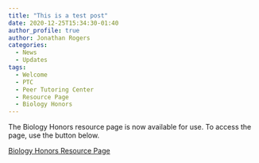 ```yaml
---
title: "This is a test post"
date: 2020-12-25T15:34:30-01:40
author_profile: true
author: Jonathan Rogers
categories:
  - News
  - Updates
tags:
  - Welcome
  - PTC
  - Peer Tutoring Center
  - Resource Page
  - Biology Honors
---
```

The Biology Honors resource page is now available for use. To access the page, use the button below.

<a href="/resources/biology_honors" class="btn btn--primary btn--large">Biology Honors Resource Page</a>


[jekyll-docs]: https://jekyllrb.com/docs/home
[jekyll-gh]:   https://github.com/jekyll/jekyll
[jekyll-talk]: https://talk.jekyllrb.com/
